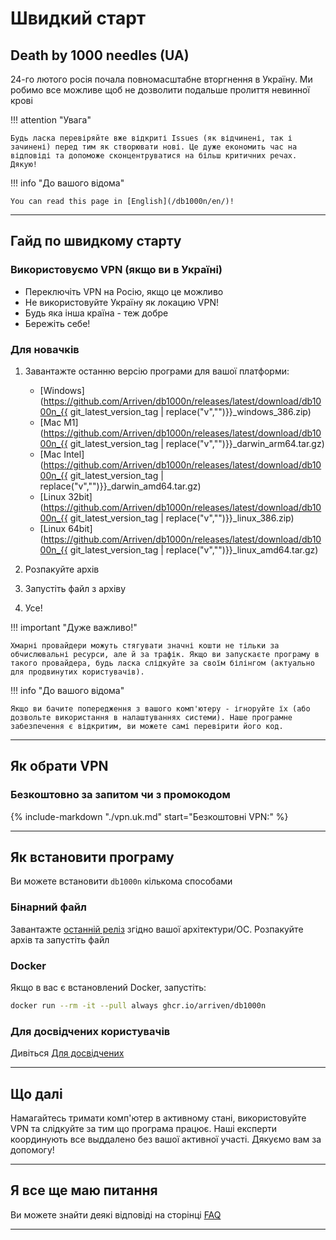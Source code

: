 # Швидкий старт

## Death by 1000 needles (UA)

24-го лютого росія почала повномасштабне вторгнення в Україну. Ми робимо все можливе щоб не дозволити подальше пролиття невинної крові

!!! attention "Увага"

    Будь ласка перевіряйте вже відкриті Issues (як відчинені, так і зачинені) перед тим як створювати нові. Це дуже економить час на відповіді та допоможе cконцентруватися на більш критичних речах. Дякую!

!!! info "До вашого відома"

    You can read this page in [English](/db1000n/en/)!

---

## Гайд по швидкому старту

### Використовуємо VPN (якщо ви в Україні)

- Переключіть VPN на Росію, якщо це можливо
- Не використовуйте Україну як локацию VPN!
- Будь яка інша країна - теж добре
- Бережіть себе!

### Для новачків

1. Завантажте останню версію програми для вашої платформи:

   - [Windows](https://github.com/Arriven/db1000n/releases/latest/download/db1000n_{{ git_latest_version_tag | replace("v","")}}\_windows_386.zip)
   - [Mac M1](https://github.com/Arriven/db1000n/releases/latest/download/db1000n_{{ git_latest_version_tag | replace("v","")}}\_darwin_arm64.tar.gz)
   - [Mac Intel](https://github.com/Arriven/db1000n/releases/latest/download/db1000n_{{ git_latest_version_tag | replace("v","")}}\_darwin_amd64.tar.gz)
   - [Linux 32bit](https://github.com/Arriven/db1000n/releases/latest/download/db1000n_{{ git_latest_version_tag | replace("v","")}}\_linux_386.zip)
   - [Linux 64bit](https://github.com/Arriven/db1000n/releases/latest/download/db1000n_{{ git_latest_version_tag | replace("v","")}}\_linux_amd64.tar.gz)

2. Розпакуйте архів
3. Запустіть файл з архіву
4. Усе!

!!! important "Дуже важливо!"

    Хмарні провайдери можуть стягувати значні кошти не тільки за обчислювальні ресурси, але й за трафік. Якщо ви запускаєте програму в такого провайдера, будь ласка слідкуйте за своїм білінгом (актуально для продвинутих користувачів).

!!! info "До вашого відома"

    Якщо ви бачите попередження з вашого комп'ютеру - ігноруйте їх (або дозвольте використання в налаштуваннях системи). Наше програмне забезпечення є відкритим, ви можете самі перевірити його код.

---

## Як обрати VPN

### Безкоштовно за запитом чи з промокодом

{%
   include-markdown "./vpn.uk.md"
   start="Безкоштовні VPN:"
%}

---

## Як встановити програму

Ви можете встановити `db1000n` кількома способами

### Бінарний файл

Завантажте [останній реліз](https://github.com/Arriven/db1000n/releases/latest) згідно вашої архітектури/ОС.
Розпакуйте архів та запустіть файл

### Docker

Якщо в вас є встановлений Docker, запустіть:

```bash
docker run --rm -it --pull always ghcr.io/arriven/db1000n
```

### Для досвідчених користувачів

Дивіться [Для досвідчених](/db1000n/advanced-docs/advanced-and-devs/)

---

## Що далі

Намагайтесь тримати комп'ютер в активному стані, використовуйте VPN та слідкуйте за тим що програма працює.
Наші експерти координують все выддалено без вашої активної участі.
Дякуємо вам за допомогу!

---

## Я все ще маю питання

Ви можете знайти деякі відповіді на сторінці [FAQ](/db1000n/uk/faq/)

---
